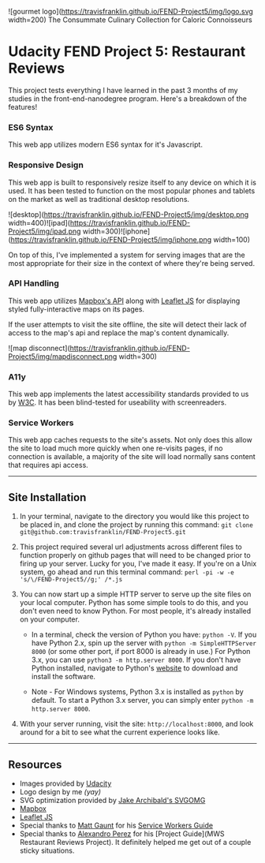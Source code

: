 ![gourmet logo](https://travisfranklin.github.io/FEND-Project5/img/logo.svg width=200)
The Consummate Culinary Collection for Caloric Connoisseurs

# Udacity FEND Project 5: Restaurant Reviews

This project tests everything I have learned in the past 3 months of my studies in the front-end-nanodegree program. Here's a breakdown of the features!

### ES6 Syntax

This web app utilizes modern ES6 syntax for it's Javascript.

### Responsive Design

This web app is built to responsively resize itself to any device on which it is used. It has been tested to function on the most popular phones and tablets on the market as well as traditional desktop resolutions.

![desktop](https://travisfranklin.github.io/FEND-Project5/img/desktop.png width=400)![ipad](https://travisfranklin.github.io/FEND-Project5/img/ipad.png width=300)![iphone](https://travisfranklin.github.io/FEND-Project5/img/iphone.png width=100)

On top of this, I've implemented a system for serving images that are the most appropriate for their size in the context of where they're being served.

### API Handling

This web app utilizes [Mapbox's API](https://docs.mapbox.com/api/) along with [Leaflet JS](https://leafletjs.com/) for displaying styled fully-interactive maps on its pages.

If the user attempts to visit the site offline, the site will detect their lack of access to the map's api and replace the map's content dynamically.

![map disconnect](https://travisfranklin.github.io/FEND-Project5/img/mapdisconnect.png width=300)

### A11y

This web app implements the latest accessibility standards provided to us by [W3C](https://www.w3.org/standards/webdesign/accessibility). It has been blind-tested for useability with screenreaders.

### Service Workers

This web app caches requests to the site's assets. Not only does this allow the site to load much more quickly when one re-visits pages, if no connection is available, a majority of the site will load normally sans content that requires api access.

---

## Site Installation

1. In your terminal, navigate to the directory you would like this project to be placed in, and clone the project by running this command:
```git clone git@github.com:travisfranklin/FEND-Project5.git```

2. This project required several url adjustments across different files to function properly on github pages that will need to be changed prior to firing up your server. Lucky for you, I've made it easy. If you're on a Unix system, go ahead and run this terminal command:
```perl -pi -w -e 's/\/FEND-Project5//g;' /*.js```

3. You can now start up a simple HTTP server to serve up the site files on your local computer. Python has some simple tools to do this, and you don't even need to know Python. For most people, it's already installed on your computer.

    * In a terminal, check the version of Python you have: `python -V`. If you have Python 2.x, spin up the server with `python -m SimpleHTTPServer 8000` (or some other port, if port 8000 is already in use.) For Python 3.x, you can use `python3 -m http.server 8000`. If you don't have Python installed, navigate to Python's [website](https://www.python.org/) to download and install the software.

    * Note -  For Windows systems, Python 3.x is installed as `python` by default. To start a Python 3.x server, you can simply enter `python -m http.server 8000`.
    
4. With your server running, visit the site: `http://localhost:8000`, and look around for a bit to see what the current experience looks like.

---

## Resources

* Images provided by [Udacity](http://www.Udacity.com)
* Logo design by me _(yay)_
* SVG optimization provided by [Jake Archibald's SVGOMG](https://jakearchibald.github.io/svgomg/)
* [Mapbox](https://mapbox.com/)
* [Leaflet JS](https://leafletjs.com/)
* Special thanks to [Matt Gaunt](https://www.gauntface.com/blog/) for his [Service Workers Guide](https://developers.google.com/web/fundamentals/primers/service-workers/)
* Special thanks to [Alexandro Perez](https://github.com/AlexandroPerez) for his [Project Guide](MWS Restaurant Reviews Project). It definitely helped me get out of a couple sticky situations.
